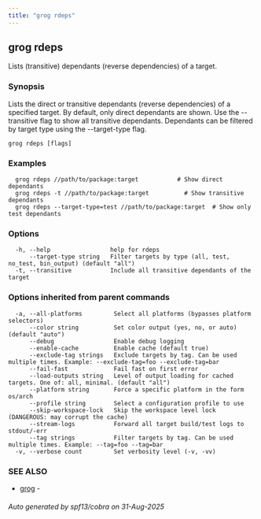 ```yaml
---
title: "grog rdeps"
---
```

## grog rdeps

Lists (transitive) dependants (reverse dependencies) of a target.

### Synopsis

Lists the direct or transitive dependants (reverse dependencies) of a specified target.
By default, only direct dependants are shown. Use the --transitive flag to show all transitive dependants.
Dependants can be filtered by target type using the --target-type flag.

```
grog rdeps [flags]
```

### Examples

```
  grog rdeps //path/to/package:target           # Show direct dependants
  grog rdeps -t //path/to/package:target          # Show transitive dependants
  grog rdeps --target-type=test //path/to/package:target  # Show only test dependants
```

### Options

```
  -h, --help                 help for rdeps
      --target-type string   Filter targets by type (all, test, no_test, bin_output) (default "all")
  -t, --transitive           Include all transitive dependants of the target
```

### Options inherited from parent commands

```
  -a, --all-platforms         Select all platforms (bypasses platform selectors)
      --color string          Set color output (yes, no, or auto) (default "auto")
      --debug                 Enable debug logging
      --enable-cache          Enable cache (default true)
      --exclude-tag strings   Exclude targets by tag. Can be used multiple times. Example: --exclude-tag=foo --exclude-tag=bar
      --fail-fast             Fail fast on first error
      --load-outputs string   Level of output loading for cached targets. One of: all, minimal. (default "all")
      --platform string       Force a specific platform in the form os/arch
      --profile string        Select a configuration profile to use
      --skip-workspace-lock   Skip the workspace level lock (DANGEROUS: may corrupt the cache)
      --stream-logs           Forward all target build/test logs to stdout/-err
      --tag strings           Filter targets by tag. Can be used multiple times. Example: --tag=foo --tag=bar
  -v, --verbose count         Set verbosity level (-v, -vv)
```

### SEE ALSO

* [grog](/reference/cli/grog/)	 -

###### Auto generated by spf13/cobra on 31-Aug-2025
